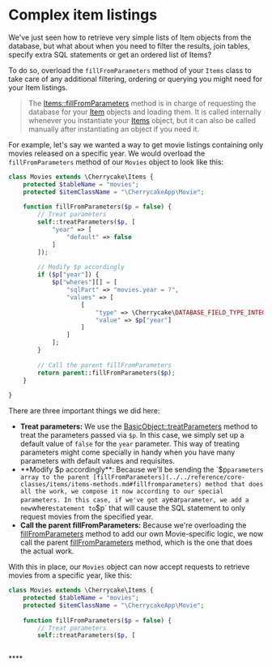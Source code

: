 # Complex item listings

We've just seen how to retrieve very simple lists of Item objects from the database, but what about when you need to filter the results, join tables, specify extra SQL statements or get an ordered list of Items?

To do so, overload the `fillFromParameters` method of your `Items` class to take care of any additional filtering, ordering or querying you might need for your Item listings.

> The [Items::fillFromParameters](../../reference/core-classes/items/items-methods.md#fillfromparameters) method is in charge of requesting the database for your [Item](../../reference/core-classes/item/) objects and loading them. It is called internally whenever you instantiate your [Items](../../architecture/items.md) object, but it can also be called manually after instantiating an object if you need it.

For example, let's say we wanted a way to get movie listings containing only movies released on a specific year. We would overload the `fillFromParameters` method of our `Movies` object to look like this:

```php
class Movies extends \Cherrycake\Items {
    protected $tableName = "movies";
    protected $itemClassName = "\CherrycakeApp\Movie";
    
    function fillFromParameters($p = false) {
        // Treat parameters
        self::treatParameters($p, [
            "year" => [
                "default" => false
            ]
        ]);
        
        // Modify $p accordingly
        if ($p["year"]) {
            $p["wheres"][] = [
                "sqlPart" => "movies.year = ?",
                "values" => [
                    [
                        "type" => \Cherrycake\DATABASE_FIELD_TYPE_INTEGER,
                        "value" => $p["year"]
                    ]
                ]
            ];
        }
        
        // Call the parent fillFromParameters
        return parent::fillFromParameters($p);
    }
    
}
```

There are three important things we did here:

* **Treat parameters:** We use the [BasicObject::treatParameters](../../reference/core-classes/basicobject/basicobject-methods.md#treatparameters-and-usdparameters-usdsetup) method to treat the parameters passed via `$p`. In this case, we simply set up a default value of `false` for the `year` parameter. This way of treating parameters might come specially in handy when you have many parameters with default values and requisites.
* **Modify $p accordingly**: Because we'll be sending the `$p` parameters array to the parent [fillFromParameters](../../reference/core-classes/items/items-methods.md#fillfromparameters) method that does all the work, we compose it now according to our special parameters. In this case, if we've got a `year` parameter, we add a new `where` statement to `$p` that will cause the SQL statement to only request movies from the specified year.
* **Call the parent fillFromParameters:** Because we're overloading the [fillFromParameters](../../reference/core-classes/items/items-methods.md#fillfromparameters) method to add our own Movie-specific logic, we now call the parent [fillFromParameters](../../reference/core-classes/items/items-methods.md#fillfromparameters) method, which is the one that does the actual work.

With this in place, our `Movies` object can now accept requests to retrieve movies from a specific year, like this:

```php
class Movies extends \Cherrycake\Items {
    protected $tableName = "movies";
    protected $itemClassName = "\CherrycakeApp\Movie";
    
    function fillFromParameters($p = false) {
        // Treat parameters
        self::treatParameters($p, [
          
```

\*\*\*\*

